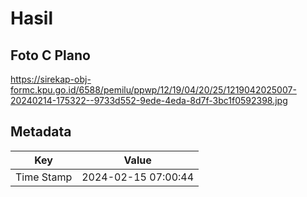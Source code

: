 # Hasil

## Foto C Plano

https://sirekap-obj-formc.kpu.go.id/6588/pemilu/ppwp/12/19/04/20/25/1219042025007-20240214-175322--9733d552-9ede-4eda-8d7f-3bc1f0592398.jpg


## Metadata

| Key        | Value               |
| ---------- | ------------------- |
| Time Stamp | 2024-02-15 07:00:44 |



